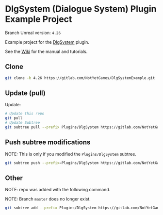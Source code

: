 # DlgSystem (Dialogue System) Plugin Example Project

Branch Unreal version: `4.26`

Example project for the [DlgSystem](https://gitlab.com/NotYetGames/DlgSystem/tree/4.26) plugin.

See the [Wiki](https://gitlab.com/NotYetGames/DlgSystem/wikis/home) for the manual and tutorials.

## Clone
```sh
git clone -b 4.26 https://gitlab.com/NotYetGames/DlgSystemExample.git
```

## Update (pull)

Update:
```sh
# Update this repo
git pull
# Update Subtree
git subtree pull --prefix Plugins/DlgSystem https://gitlab.com/NotYetGames/DlgSystem.git 4.26 --squash
```

## Push subtree modifications
NOTE: This is only if you modified the `Plugins/DlgSystem` subtree.
```sh
git subtree push --prefix=Plugins/DlgSystem https://gitlab.com/NotYetGames/DlgSystem.git 4.26
```

## Other
NOTE: repo was added with the following command.

NOTE: Branch `master` does no longer exist.
```sh
git subtree add --prefix Plugins/DlgSystem https://gitlab.com/NotYetGames/DlgSystem.git master --squash
```
